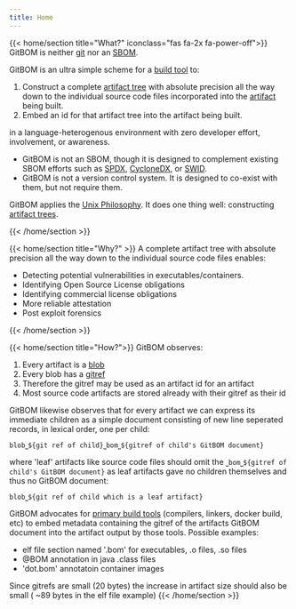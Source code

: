 ```yaml
---
title: Home
---
```

{{< home/section title="What?" iconclass="fas fa-2x fa-power-off">}}
GitBOM is neither [git](/glossary/#git) nor an [SBOM](/resources/glossay/#sbom).
<!-- 
GitBOM is an ultra simple scheme for [primary build tools](/resources/glossay/#primary-build-tools) to embed into the artifact being built a
short simple verifiable reference to complete artifact tree of that artifact with absolute precision all the way down to the source code. -->

GitBOM is an ultra simple scheme for a [build tool](/glossary/build-tool) to:
1. Construct a complete [artifact tree](/glossary/artifact_tree) with absolute precision all the way down to the individual source code files incorporated into the [artifact](/glossary/artifact) being built.
2. Embed an id for that artifact tree into the artifact being built.

in a language-heterogenous environment with zero developer effort, involvement, or awareness.

- GitBOM is not an SBOM, though it is designed to complement existing SBOM efforts such as [SPDX](https://spdx.dev/), [CycloneDX](https://cyclonedx.org/), or [SWID](https://nvd.nist.gov/products/swid).
- GitBOM is not a version control system. It is designed to co-exist with them, but not require them.

GitBOM applies the [Unix Philosophy](https://en.wikipedia.org/wiki/Unix_philosophy). It does one thing well: constructing [artifact trees](/glossary/artifact_tree).

<!-- GitBOM borrows the use of [merkle tree](/resources/glossay/#merkle-tree) and the [gitref](/resources/glossay/#merkle-tree) from [git](/resources/glossay/#mgit) to construct a [verifiable bare artifact tree](/resources/glossay/#verifiable-bare-artifact-tree) in a manner suitable for [primary build tools](/resources/glossay/#primary-build-tools) to compute the GitBOM for an artifact and embed a unqiue, immutable, verifiable GitBOM id in the artifact being built. 
in language-heterogenuous environments with zero-end-user-effort. -->

{{< /home/section >}}
<!-- 
{{< home/section title="GitBOM is not:" iconclass="fas fa-2x fa-power-off">}}
1. Not a system for build reproducability, but it does provide information that is useful for that.
2. Not a version control system, though it is designed to co-exist with them.
3. Not an SBOM, though it is designed to complement them.
4. Not a globally unique software identifier (SWID).
5. Not reliant on any particular packaging or distribution mechanism, either for artifacts or for artifact identity graphs).
{{< /home/section >}} -->


{{< home/section title="Why?" >}}
A complete artifact tree with absolute precision all the way down to the individual source code files enables:

- Detecting potential vulnerabilities in executables/containers.
- Identifying Open Source License obligations
- Identifying commercial license obligations
- More reliable attestation
- Post exploit forensics

<!-- There are many many many use cases that could use GitBOMs.  An incomplete list would include:

* Detecting potential vulnerabilities in executables/containers.
* Identifying Open Source License obligations
* Identifying commercial license obligations
* More reliable attestation
* Post exploit forensics -->
{{< /home/section >}}

{{< home/section title="How?">}}
GitBOM observes:

1. Every artifact is a [blob](/resources/glossay/#merkle-tree)
2. Every blob has a [gitref](/resources/glossay/#merkle-tree)
3. Therefore the gitref may be used as an artifact id for an artifact
4. Most source code artifacts are stored already with their gitref as their id

GitBOM likewise observes that for every artifact we can express its immediate children as a simple document consisting of new line seperated records, in lexical order, one per child:

```
blob⎵${git ref of child}⎵bom⎵${gitref of child's GitBOM document}
```

where 'leaf' artifacts like source code files should omit the `⎵bom⎵${gitref of child's GitBOM document}` as leaf artifacts gave no children themselves and thus no GitBOM document:

```
blob⎵${git ref of child which is a leaf artifact}
```

GitBOM advocates for [primary build tools](/resources/glossay/#primary-build-tools) (compilers, linkers, docker build, etc) to embed metadata containing the gitref of the artifacts GitBOM document into the artifact output by those tools. Possible examples:

- elf file section named '.bom' for executables, .o files, .so files
- @BOM annotation in java .class files
- 'dot.bom' annotatoin container images

Since gitrefs are small (20 bytes) the increase in artifact size should also be small ( ~89 bytes in the elf file example)
{{< /home/section >}}
